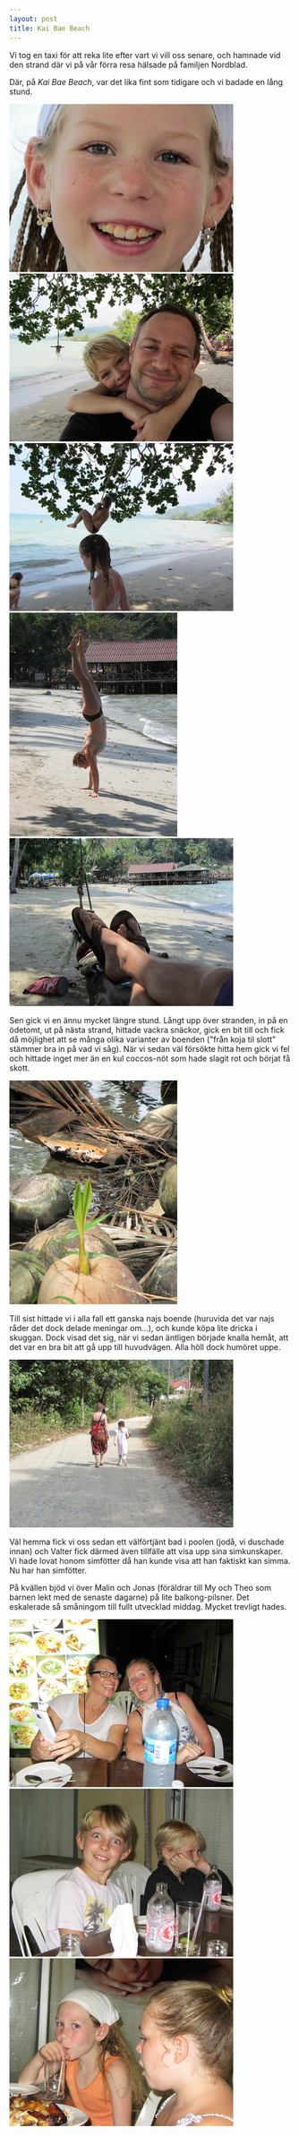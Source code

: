 ```yaml
---
layout: post
title: Kai Bae Beach
---
```


Vi tog en taxi för att reka lite efter vart vi vill oss senare, och hamnade vid den strand där vi på vår förra resa hälsade på familjen Nordblad.

Där, på _Kai Bae Beach_, var det lika fint som tidigare och vi badade en lång stund.
 
<a href="/images/2012-01-16/IMG_0791.JPG"><img src="/images/2012-01-16/thumbnails/IMG_0791.JPG" /></a>
<a href="/images/2012-01-16/IMG_0799.JPG"><img src="/images/2012-01-16/thumbnails/IMG_0799.JPG" /></a>
<a href="/images/2012-01-16/IMG_0810.JPG"><img src="/images/2012-01-16/thumbnails/IMG_0810.JPG" /></a>
<a href="/images/2012-01-16/IMG_0818.JPG"><img src="/images/2012-01-16/thumbnails/IMG_0818.JPG" /></a>
<a href="/images/2012-01-16/IMG_0819.JPG"><img src="/images/2012-01-16/thumbnails/IMG_0819.JPG" /></a>

Sen gick vi en ännu mycket längre stund. Långt upp över stranden, in på en ödetomt, ut på nästa strand, hittade vackra snäckor, gick en bit till och fick då möjlighet att se många olika varianter av boenden ("från koja til slott" stämmer bra in på vad vi såg). När vi sedan väl försökte hitta hem gick vi fel och hittade inget mer än en kul coccos-nöt som hade slagit rot och börjat få skott.

<a href="/images/2012-01-16/IMG_0825.JPG"><img src="/images/2012-01-16/thumbnails/IMG_0825.JPG" /></a>

Till sist hittade vi i alla fall ett ganska najs boende (huruvida det var najs råder det dock delade meningar om...), och kunde köpa lite dricka i skuggan. Dock visad det sig, när vi sedan äntligen började knalla hemåt, att det var en bra bit att gǻ upp till huvudvägen. Alla höll dock humöret uppe. 

<a href="/images/2012-01-16/IMG_0826.JPG"><img src="/images/2012-01-16/thumbnails/IMG_0826.JPG" /></a>

Väl hemma fick vi oss sedan ett välförtjänt bad i poolen (jodå, vi duschade innan) och Valter fick därmed även tillfälle att visa upp sina simkunskaper. Vi hade lovat honom simfötter då han kunde visa att han faktiskt kan simma. Nu har han simfötter.

På kvällen bjöd vi över Malin och Jonas (föräldrar till My och Theo som barnen lekt med de senaste dagarne) på lite balkong-pilsner. Det eskalerade så småningom till fullt utvecklad middag. Mycket trevligt hades.

<a href="/images/2012-01-16/IMG_0838.JPG"><img src="/images/2012-01-16/thumbnails/IMG_0838.JPG" /></a>
<a href="/images/2012-01-16/IMG_0840.JPG"><img src="/images/2012-01-16/thumbnails/IMG_0840.JPG" /></a>
<a href="/images/2012-01-16/IMG_0841.JPG"><img src="/images/2012-01-16/thumbnails/IMG_0841.JPG" /></a>
